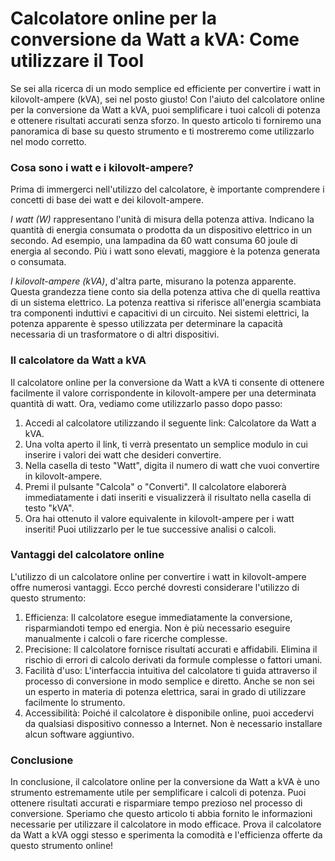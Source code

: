 Calcolatore online per la conversione da Watt a kVA: Come utilizzare il Tool
============================================================================

Se sei alla ricerca di un modo semplice ed efficiente per convertire i watt in kilovolt-ampere (kVA), sei nel posto giusto! Con l'aiuto del calcolatore online per la conversione da Watt a kVA, puoi semplificare i tuoi calcoli di potenza e ottenere risultati accurati senza sforzo. In questo articolo ti forniremo una panoramica di base su questo strumento e ti mostreremo come utilizzarlo nel modo corretto.

### Cosa sono i watt e i kilovolt-ampere?

Prima di immergerci nell'utilizzo del calcolatore, è importante comprendere i concetti di base dei watt e dei kilovolt-ampere.

*I watt (W)* rappresentano l'unità di misura della potenza attiva. Indicano la quantità di energia consumata o prodotta da un dispositivo elettrico in un secondo. Ad esempio, una lampadina da 60 watt consuma 60 joule di energia al secondo. Più i watt sono elevati, maggiore è la potenza generata o consumata.

*I kilovolt-ampere (kVA)*, d'altra parte, misurano la potenza apparente. Questa grandezza tiene conto sia della potenza attiva che di quella reattiva di un sistema elettrico. La potenza reattiva si riferisce all'energia scambiata tra componenti induttivi e capacitivi di un circuito. Nei sistemi elettrici, la potenza apparente è spesso utilizzata per determinare la capacità necessaria di un trasformatore o di altri dispositivi.

### Il calcolatore da Watt a kVA

Il calcolatore online per la conversione da Watt a kVA ti consente di ottenere facilmente il valore corrispondente in kilovolt-ampere per una determinata quantità di watt. Ora, vediamo come utilizzarlo passo dopo passo:

1. Accedi al calcolatore utilizzando il seguente link: Calcolatore da Watt a kVA.
2. Una volta aperto il link, ti verrà presentato un semplice modulo in cui inserire i valori dei watt che desideri convertire.
3. Nella casella di testo "Watt", digita il numero di watt che vuoi convertire in kilovolt-ampere.
4. Premi il pulsante "Calcola" o "Converti". Il calcolatore elaborerà immediatamente i dati inseriti e visualizzerà il risultato nella casella di testo "kVA".
5. Ora hai ottenuto il valore equivalente in kilovolt-ampere per i watt inseriti! Puoi utilizzarlo per le tue successive analisi o calcoli.

### Vantaggi del calcolatore online

L'utilizzo di un calcolatore online per convertire i watt in kilovolt-ampere offre numerosi vantaggi. Ecco perché dovresti considerare l'utilizzo di questo strumento:

1. Efficienza: Il calcolatore esegue immediatamente la conversione, risparmiandoti tempo ed energia. Non è più necessario eseguire manualmente i calcoli o fare ricerche complesse.
2. Precisione: Il calcolatore fornisce risultati accurati e affidabili. Elimina il rischio di errori di calcolo derivati da formule complesse o fattori umani.
3. Facilità d'uso: L'interfaccia intuitiva del calcolatore ti guida attraverso il processo di conversione in modo semplice e diretto. Anche se non sei un esperto in materia di potenza elettrica, sarai in grado di utilizzare facilmente lo strumento.
4. Accessibilità: Poiché il calcolatore è disponibile online, puoi accedervi da qualsiasi dispositivo connesso a Internet. Non è necessario installare alcun software aggiuntivo.

### Conclusione

In conclusione, il calcolatore online per la conversione da Watt a kVA è uno strumento estremamente utile per semplificare i calcoli di potenza. Puoi ottenere risultati accurati e risparmiare tempo prezioso nel processo di conversione. Speriamo che questo articolo ti abbia fornito le informazioni necessarie per utilizzare il calcolatore in modo efficace. Prova il calcolatore da Watt a kVA oggi stesso e sperimenta la comodità e l'efficienza offerte da questo strumento online!